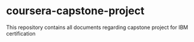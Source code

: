 # coursera-capstone-project
This repository contains all documents regarding capstone project for IBM certification
